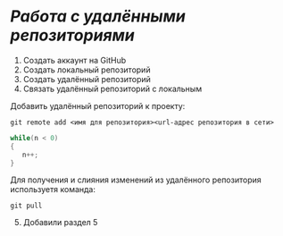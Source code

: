 # ***Работа с удалёнными репозиториями***
1. Создать аккаунт на GitHub
2. Создать локальный репозиторий
3. Создать удалённый репозиторий
4. Связать удалённый репозиторий с локальным

Добавить удалённый репозиторий к проекту:
```
git remote add <имя для репозитория><url-адрес репозитория в сети>
```
```C#
while(n < 0)
{
   n++;
}
```
Для получения и слияния изменений из удалённого репозитория используетя команда:
```
git pull
```
5. Добавили раздел 5